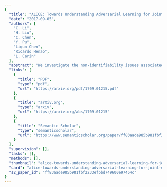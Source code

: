 ```yaml
---
{
  "title": "ALICE: Towards Understanding Adversarial Learning for Joint Distribution Matching",
  "date": "2017-09-05",
  "authors": [
    "C. Li",
    "H. Liu",
    "C. Chen",
    "Y. Pu",
    "Liqun Chen",
    "Ricardo Henao",
    "L. Carin"
  ],
  "abstract": "We investigate the non-identifiability issues associated with bidirectional adversarial training for joint distribution matching. Within a framework of conditional entropy, we propose both adversarial and non-adversarial approaches to learn desirable matched joint distributions for unsupervised and supervised tasks. We unify a broad family of adversarial models as joint distribution matching problems. Our approach stabilizes learning of unsupervised bidirectional adversarial learning methods. Further, we introduce an extension for semi-supervised learning tasks. Theoretical results are validated in synthetic data and real-world applications.",
  "links": [
    {
      "title": "PDF",
      "type": "pdf",
      "url": "https://arxiv.org/pdf/1709.01215.pdf"
    },
    {
      "title": "arXiv.org",
      "type": "arxiv",
      "url": "https://arxiv.org/abs/1709.01215"
    },
    {
      "title": "Semantic Scholar",
      "type": "semanticscholar",
      "url": "https://www.semanticscholar.org/paper/ff83aade985b981fbf2233efbbd749600e97454c"
    }
  ],
  "supervision": [],
  "tasks": [],
  "methods": [],
  "thumbnail": "alice-towards-understanding-adversarial-learning-for-joint-distribution-matching-thumb.jpg",
  "card": "alice-towards-understanding-adversarial-learning-for-joint-distribution-matching-card.jpg",
  "s2_paper_id": "ff83aade985b981fbf2233efbbd749600e97454c"
}
---
```


